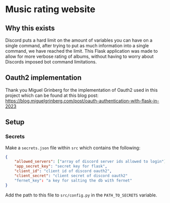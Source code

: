 # Music rating website

## Why this exists

Discord puts a hard limit on the amount of variables you can have on a single command, 
after trying to put as much information into a single command, we have reached the limit.
This Flask application was made to allow for more verbose rating of albums, without
having to worry about Discords imposed bot command limitations.

## Oauth2 implementation

Thank you Miguel Grinberg for the implementation of Oauth2 used in this project which 
can be found at this blog post: 
https://blog.miguelgrinberg.com/post/oauth-authentication-with-flask-in-2023

## Setup

### Secrets

Make a `secrets.json` file within `src` which contains the following:

```json
{
    "allowed_servers": ["array of discord server ids allowed to login"],
    "app_secret_key": "secret key for flask",
    "client_id": "client id of discord oauth2",
    "client_secret": "client secret of discord oauth2" 
    "fernet_key": "a key for salting the db with fernet"
}
```

Add the path to this file to `src/config.py` in the `PATH_TO_SECRETS` variable.
